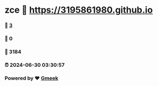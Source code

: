 # zce :link: https://3195861980.github.io 
### :page_facing_up: [3](https://3195861980.github.io/tag.html) 
### :speech_balloon: 0 
### :hibiscus: 3184 
### :alarm_clock: 2024-06-30 03:30:57 
### Powered by :heart: [Gmeek](https://github.com/Meekdai/Gmeek)
